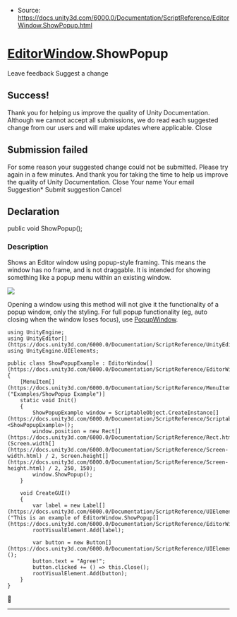 * Source: https://docs.unity3d.com/6000.0/Documentation/ScriptReference/EditorWindow.ShowPopup.html

#  [EditorWindow](https://docs.unity3d.com/6000.0/Documentation/ScriptReference/EditorWindow.html).ShowPopup
Leave feedback
Suggest a change
## Success!
Thank you for helping us improve the quality of Unity Documentation. Although we cannot accept all submissions, we do read each suggested change from our users and will make updates where applicable.
Close
## Submission failed
For some reason your suggested change could not be submitted. Please <a>try again</a> in a few minutes. And thank you for taking the time to help us improve the quality of Unity Documentation.
Close
Your name Your email Suggestion* Submit suggestion
Cancel
## Declaration
public void ShowPopup(); 
### Description
Shows an Editor window using popup-style framing.
This means the window has no frame, and is not draggable. It is intended for showing something like a popup menu within an existing window.  
  
![](https://docs.unity3d.com/6000.0/Documentation/StaticFiles/ScriptRefImages/ShowPopupEx.png)  
  
Opening a window using this method will not give it the functionality of a popup window, only the styling. For full popup functionality (eg, auto closing when the window loses focus), use [PopupWindow](https://docs.unity3d.com/6000.0/Documentation/ScriptReference/PopupWindow.html).
```
using UnityEngine;
using UnityEditor[](https://docs.unity3d.com/6000.0/Documentation/ScriptReference/UnityEditor.html);
using UnityEngine.UIElements;

public class ShowPopupExample : EditorWindow[](https://docs.unity3d.com/6000.0/Documentation/ScriptReference/EditorWindow.html)
{
    [MenuItem[](https://docs.unity3d.com/6000.0/Documentation/ScriptReference/MenuItem.html)("Examples/ShowPopup Example")]
    static void Init()
    {
        ShowPopupExample window = ScriptableObject.CreateInstance[](https://docs.unity3d.com/6000.0/Documentation/ScriptReference/ScriptableObject.CreateInstance.html)<ShowPopupExample>();
        window.position = new Rect[](https://docs.unity3d.com/6000.0/Documentation/ScriptReference/Rect.html)(Screen.width[](https://docs.unity3d.com/6000.0/Documentation/ScriptReference/Screen-width.html) / 2, Screen.height[](https://docs.unity3d.com/6000.0/Documentation/ScriptReference/Screen-height.html) / 2, 250, 150);
        window.ShowPopup();
    }

    void CreateGUI()
    {
        var label = new Label[](https://docs.unity3d.com/6000.0/Documentation/ScriptReference/UIElements.Label.html)("This is an example of EditorWindow.ShowPopup[](https://docs.unity3d.com/6000.0/Documentation/ScriptReference/EditorWindow.ShowPopup.html)");
        rootVisualElement.Add(label);

        var button = new Button[](https://docs.unity3d.com/6000.0/Documentation/ScriptReference/UIElements.Button.html)();
        button.text = "Agree!";
        button.clicked += () => this.Close();
        rootVisualElement.Add(button);
    }
}

```

* * *
